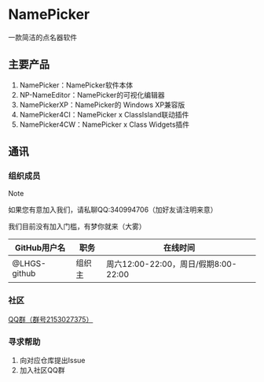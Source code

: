 # NamePicker

一款简洁的点名器软件

## 主要产品

1. NamePicker：NamePicker软件本体
2. NP-NameEditor：NamePicker的可视化编辑器
3. NamePickerXP：NamePicker的 Windows XP兼容版
4. NamePicker4CI：NamePicker x ClassIsland联动插件
5. NamePicker4CW：NamePicker x Class Widgets插件

## 通讯

### 组织成员

> [!note]
>
> 如果您有意加入我们，请私聊QQ:340994706（加好友请注明来意）
>
> 我们目前没有加入门槛，有梦你就来（大雾）

|GitHub用户名|职务|在线时间|
|------------|-----|--------|
|@LHGS-github|组织主|周六12:00-22:00，周日/假期8:00-22:00|

### 社区

[QQ群（群号2153027375）](https://qm.qq.com/q/fTjhKuAlCU)

### 寻求帮助

1. 向对应仓库提出Issue
2. 加入社区QQ群
